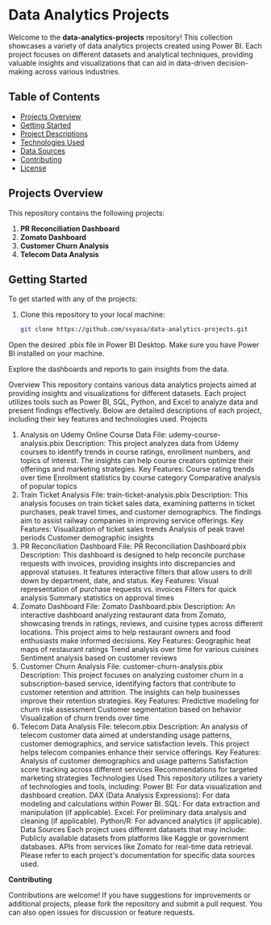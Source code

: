 # Data Analytics Projects

Welcome to the **data-analytics-projects** repository! This collection showcases a variety of data analytics projects created using Power BI. Each project focuses on different datasets and analytical techniques, providing valuable insights and visualizations that can aid in data-driven decision-making across various industries.

## Table of Contents

- [Projects Overview](#projects-overview)
- [Getting Started](#getting-started)
- [Project Descriptions](#project-descriptions)
- [Technologies Used](#technologies-used)
- [Data Sources](#data-sources)
- [Contributing](#contributing)
- [License](#license)

## Projects Overview

This repository contains the following projects:

1. **PR Reconciliation Dashboard**
2. **Zomato Dashboard**
3. **Customer Churn Analysis**
4. **Telecom Data Analysis**

## Getting Started

To get started with any of the projects:

1. Clone this repository to your local machine:
   ```bash
   git clone https://github.com/ssyasa/data-analytics-projects.git

Open the desired .pbix file in Power BI Desktop. Make sure you have Power BI installed on your machine.

Explore the dashboards and reports to gain insights from the data.

Overview
This repository contains various data analytics projects aimed at providing insights and visualizations for different datasets. Each project utilizes tools such as Power BI, SQL, Python, and Excel to analyze data and present findings effectively. Below are detailed descriptions of each project, including their key features and technologies used.
Projects
1. Analysis on Udemy Online Course Data
File: udemy-course-analysis.pbix
Description: This project analyzes data from Udemy courses to identify trends in course ratings, enrollment numbers, and topics of interest. The insights can help course creators optimize their offerings and marketing strategies.
Key Features:
Course rating trends over time
Enrollment statistics by course category
Comparative analysis of popular topics
2. Train Ticket Analysis
File: train-ticket-analysis.pbix
Description: This analysis focuses on train ticket sales data, examining patterns in ticket purchases, peak travel times, and customer demographics. The findings aim to assist railway companies in improving service offerings.
Key Features:
Visualization of ticket sales trends
Analysis of peak travel periods
Customer demographic insights
3. PR Reconciliation Dashboard
File: PR Reconciliation Dashboard.pbix
Description: This dashboard is designed to help reconcile purchase requests with invoices, providing insights into discrepancies and approval statuses. It features interactive filters that allow users to drill down by department, date, and status.
Key Features:
Visual representation of purchase requests vs. invoices
Filters for quick analysis
Summary statistics on approval times
4. Zomato Dashboard
File: Zomato Dashboard.pbix
Description: An interactive dashboard analyzing restaurant data from Zomato, showcasing trends in ratings, reviews, and cuisine types across different locations. This project aims to help restaurant owners and food enthusiasts make informed decisions.
Key Features:
Geographic heat maps of restaurant ratings
Trend analysis over time for various cuisines
Sentiment analysis based on customer reviews
5. Customer Churn Analysis
File: customer-churn-analysis.pbix
Description: This project focuses on analyzing customer churn in a subscription-based service, identifying factors that contribute to customer retention and attrition. The insights can help businesses improve their retention strategies.
Key Features:
Predictive modeling for churn risk assessment
Customer segmentation based on behavior
Visualization of churn trends over time
6. Telecom Data Analysis
File: telecom.pbix
Description: An analysis of telecom customer data aimed at understanding usage patterns, customer demographics, and service satisfaction levels. This project helps telecom companies enhance their service offerings.
Key Features:
Analysis of customer demographics and usage patterns
Satisfaction score tracking across different services
Recommendations for targeted marketing strategies
Technologies Used
This repository utilizes a variety of technologies and tools, including:
Power BI: For data visualization and dashboard creation.
DAX (Data Analysis Expressions): For data modeling and calculations within Power BI.
SQL: For data extraction and manipulation (if applicable).
Excel: For preliminary data analysis and cleaning (if applicable).
Python/R: For advanced analytics (if applicable).
Data Sources
Each project uses different datasets that may include:
Publicly available datasets from platforms like Kaggle or government databases.
APIs from services like Zomato for real-time data retrieval.
Please refer to each project's documentation for specific data sources used.

**Contributing**

Contributions are welcome! If you have suggestions for improvements or additional projects, please fork the repository and submit a pull request. You can also open issues for discussion or feature requests.
